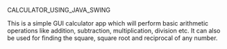 CALCULATOR_USING_JAVA_SWING

This is a simple GUI calculator app which will perform basic arithmetic operations like addition, subtraction, multiplication, division etc. It can also be used for finding the square, square root and reciprocal of any number.
